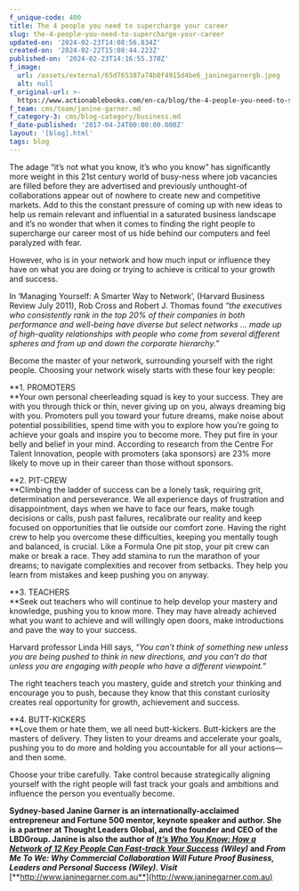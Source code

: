 ```yaml
---
f_unique-code: 400
title: The 4 people you need to supercharge your career
slug: the-4-people-you-need-to-supercharge-your-career
updated-on: '2024-02-23T14:08:56.834Z'
created-on: '2024-02-22T15:08:44.223Z'
published-on: '2024-02-23T14:16:55.370Z'
f_image:
  url: /assets/external/65d765387a74b0f4915d4be6_janinegarnergb.jpeg
  alt: null
f_original-url: >-
  https://www.actionablebooks.com/en-ca/blog/the-4-people-you-need-to-supercharge-your-career/
f_team: cms/team/janine-garner.md
f_category-3: cms/blog-category/business.md
f_date-published: '2017-04-24T00:00:00.000Z'
layout: '[blog].html'
tags: blog
---
```


The adage “it’s not what you know, it’s who you know” has significantly more weight in this 21st century world of busy-ness where job vacancies are filled before they are advertised and previously unthought-of collaborations appear out of nowhere to create new and competitive markets. Add to this the constant pressure of coming up with new ideas to help us remain relevant and influential in a saturated business landscape and it’s no wonder that when it comes to finding the right people to supercharge our career most of us hide behind our computers and feel paralyzed with fear.

However, who is in your network and how much input or influence they have on what you are doing or trying to achieve is critical to your growth and success.

In ‘Managing Yourself: A Smarter Way to Network’, (Harvard Business Review July 2011), Rob Cross and Robert J. Thomas found _“the executives who consistently rank in the top 20% of their companies in both performance and well-being have diverse but select networks … made up of high-quality relationships with people who come from several different spheres and from up and down the corporate hierarchy._”

Become the master of your network, surrounding yourself with the right people. Choosing your network wisely starts with these four key people:

**1\. PROMOTERS  
**Your own personal cheerleading squad is key to your success. They are with you through thick or thin, never giving up on you, always dreaming big with you. Promoters pull you toward your future dreams, make noise about potential possibilities, spend time with you to explore how you’re going to achieve your goals and inspire you to become more. They put fire in your belly and belief in your mind. According to research from the Centre For Talent Innovation, people with promoters (aka sponsors) are 23% more likely to move up in their career than those without sponsors.

**2\. PIT-CREW  
**Climbing the ladder of success can be a lonely task, requiring grit, determination and perseverance. We all experience days of frustration and disappointment, days when we have to face our fears, make tough decisions or calls, push past failures, recalibrate our reality and keep focused on opportunities that lie outside our comfort zone. Having the right crew to help you overcome these difficulties, keeping you mentally tough and balanced, is crucial. Like a Formula One pit stop, your pit crew can make or break a race. They add stamina to run the marathon of your dreams; to navigate complexities and recover from setbacks. They help you learn from mistakes and keep pushing you on anyway.

**3\. TEACHERS  
**Seek out teachers who will continue to help develop your mastery and knowledge, pushing you to know more. They may have already achieved what you want to achieve and will willingly open doors, make introductions and pave the way to your success.

Harvard professor Linda Hill says, _“You can’t think of something new unless you are being pushed to think in new directions, and you can’t do that unless you are engaging with people who have a different viewpoint.”_

The right teachers teach you mastery, guide and stretch your thinking and encourage you to push, because they know that this constant curiosity creates real opportunity for growth, achievement and success.

**4\. BUTT-KICKERS  
**Love them or hate them, we all need butt-kickers. Butt-kickers are the masters of delivery. They listen to your dreams and accelerate your goals, pushing you to do more and holding you accountable for all your actions—and then some.

Choose your tribe carefully. Take control because strategically aligning yourself with the right people will fast track your goals and ambitions and influence the person you eventually become.

**Sydney-based Janine Garner is an internationally-acclaimed entrepreneur and Fortune 500 mentor, keynote speaker and author. She is a partner at Thought Leaders Global, and the founder and CEO of the LBDGroup. Janine is also the author of** [**_It’s Who You Know: How a Network of 12 Key People Can Fast-track Your Success_**](http://www.booktopia.com.au/it-s-who-you-know-janine-garner/prod9780730336846.html) **_(Wiley)_ and _From Me To We: Why Commercial Collaboration Will Future Proof Business, Leaders and Personal Success (Wiley). Visit_** [**http://www.janinegarner.com.au**](http://www.janinegarner.com.au)

